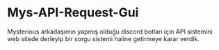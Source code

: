 # Mys-API-Request-Gui


Mysterious arkadaşımın yapmış olduğu discord botları için API sistemini web sitede derleyip bir sorgu sistemi haline getirmeye karar verdik.
